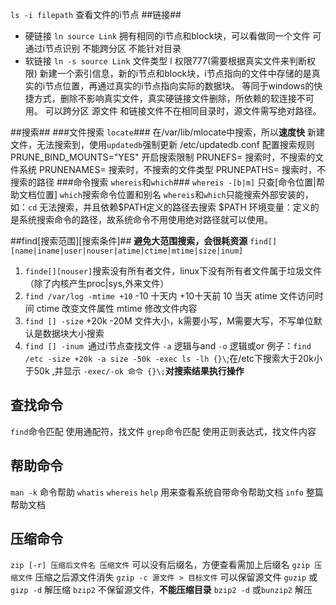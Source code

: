 `ls -i filepath` 查看文件的i节点 
##链接##
- 硬链接 `ln source Link`
拥有相同的i节点和block块，可以看做同一个文件   可通过i节点识别
不能跨分区
不能针对目录
- 软链接 `ln -s source Link`
文件类型 l 权限777(需要根据真实文件来判断权限)
新建一个索引信息，新的i节点和block块，i节点指向的文件中存储的是真实的i节点位置，再通过真实的i节点指向实际的数据块。
等同于windows的快捷方式，删除不影响真实文件，真实硬链接文件删除，所依赖的软连接不可用。
可以跨分区
源文件 和链接文件不在相同目录时，源文件需写绝对路径。

##搜索##
###文件搜索 `locate`###
 在/var/lib/mlocate中搜索，所以**速度快**
 新建文件，无法搜索到，使用`updatedb`强制更新
 /etc/updatedb.conf 配置搜索规则
 PRUNE_BIND_MOUNTS="YES" 开启搜索限制
 PRUNEFS= 搜索时，不搜索的文件系统
 PRUNENAMES= 搜索时，不搜索的文件类型
 PRUNEPATHS= 搜索时，不搜索的路径
###命令搜索 `whereis`和`which`###
`whereis -[b|m]` 只查[命令位置|帮助文档位置]
`which`搜索命令位置和别名
`whereis`和`which`只能搜索外部安装的，如：`cd` 无法搜索，并且依赖$PATH定义的路径去搜索
$PATH 环境变量：定义的是系统搜索命令的路径，故系统命令不用使用绝对路径就可以使用。

##find[搜索范围][搜索条件]##
**避免大范围搜索，会很耗资源**
`find[][name|iname|user|nouser|atime|ctime|mtime|size|inum]`
1. `finde[][nouser]`搜索没有所有者文件，linux下没有所有者文件属于垃圾文件（除了内核产生proc|sys,外来文件）
2. `find /var/log -mtime +10`
-10 十天内
+10十天前
10 当天
atime 文件访问时间
ctime 改变文件属性
mtime 修改文件内容
3. `find [] -size`
 +20k
 -20M
 文件大小，k需要小写，M需要大写，不写单位默认是数据块大小搜索
4. `find [] -inum `通过i节点查找文件
`-a` 逻辑与and
`-o` 逻辑或or
例子：`find /etc -size +20k -a size -50k -exec ls -lh {}\`;在/etc下搜索大于20k小于50k ,并显示
`-exec/-ok 命令 {}\;`**对搜索结果执行操作**

查找命令
---

`find`命令匹配 使用通配符，找文件
`grep`命令匹配 使用正则表达式，找文件内容

帮助命令
---
`man -k` 命令帮助 
`whatis`
`whereis`
`help` 用来查看系统自带命令帮助文档
`info` 整篇帮助文档

压缩命令
---
`zip [-r] 压缩后文件名 压缩文件` 可以没有后缀名，方便查看需加上后缀名
`gzip 压缩文件` 压缩之后源文件消失
`gzip -c 源文件 > 目标文件` 可以保留源文件
`guzip` 或`gizp -d` 解压缩
`bzip2` 不保留源文件，**不能压缩目录**
`bzip2 -d` 或`bunzip2` 解压